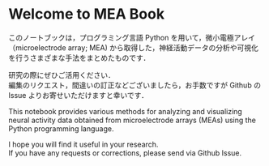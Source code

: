 # Welcome to MEA Book

このノートブックは，プログラミング言語 Python を用いて，微小電極アレイ（microelectrode array; MEA) から取得した，神経活動データの分析や可視化を行うさまざまな手法をまとめたものです．

研究の際にぜひご活用ください．  
編集のリクエスト，間違いの訂正などございましたら，お手数ですが Github の Issue よりお寄せいただけますと幸いです．

This notebook provides various methods for analyzing and visualizing neural activity data obtained from microelectrode arrays (MEAs) using the Python programming language.

I hope you will find it useful in your research.  
If you have any requests or corrections, please send via Github Issue.

```{tableofcontents}

```
